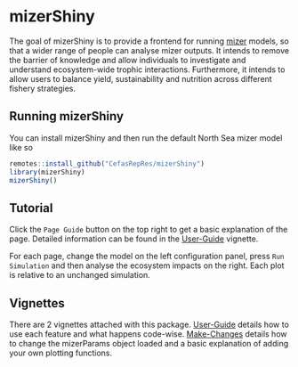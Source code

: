 
<!-- README.md is generated from README.Rmd. Please edit that file -->

# mizerShiny

The goal of mizerShiny is to provide a frontend for running
[mizer](https://besjournals.onlinelibrary.wiley.com/doi/10.1111/2041-210X.12256)
models, so that a wider range of people can analyse mizer outputs. It
intends to remove the barrier of knowledge and allow individuals to
investigate and understand ecosystem-wide trophic interactions.
Furthermore, it intends to allow users to balance yield, sustainability
and nutrition across different fishery strategies.

## Running mizerShiny

You can install mizerShiny and then run the default North Sea mizer
model like so

``` r
remotes::install_github("CefasRepRes/mizerShiny")
library(mizerShiny)
mizerShiny()
```

## Tutorial

Click the `Page Guide` button on the top right to get a basic
explanation of the page. Detailed information can be found in the
[User-Guide](doc/User-Guide.pdf) vignette.

For each page, change the model on the left configuration panel, press
`Run Simulation` and then analyse the ecosystem impacts on the right.
Each plot is relative to an unchanged simulation.

## Vignettes

There are 2 vignettes attached with this package.
[User-Guide](doc/User-Guide.pdf) details how to use each feature and
what happens code-wise. [Make-Changes](doc/Make-Changes.pdf) details how
to change the mizerParams object loaded and a basic explanation of
adding your own plotting functions.
